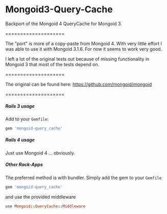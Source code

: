 Mongoid3-Query-Cache
====================

Backport of the Mongoid 4 QueryCache for Mongoid 3.

====================

The "port" is more of a copy-paste from Mongoid 4. With very little effort I was able to use it with Mongoid 3.1.6.
For now it seems to work very good. 

I left a lot of the original tests out because of missing functionality in Mongoid 3 that most of the tests depend on.

====================

The original can be found here: https://github.com/mongoid/mongoid

====================

##### Rails 3 usage
Add to your ```Gemfile```:
```ruby
gem 'mongoid-query_cache'
```

##### Rails 4 usage
Just use Mongoid 4 ... obviously.

##### Other Rack-Apps
The preferred method is with bundler. Simply add the gem to your ```Gemfile```
```ruby
gem 'mongoid-query_cache'
```
and use the provided middleware
```ruby
use Mongoid::QueryCache::Middleware
```
